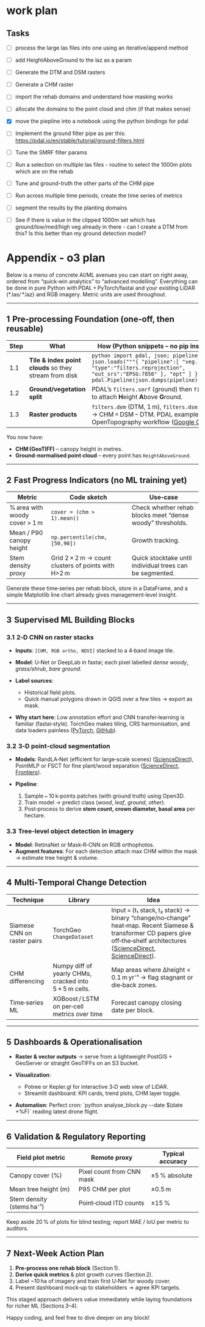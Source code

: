 # work plan

## Tasks
- [ ] process the large las files into one using an iterative/append method
- [ ] add HeightAboveGround to the laz as a param
- [ ] Generate the DTM and DSM rasters
- [ ] Generate a CHM raster
- [ ] import the rehab domains and understand how masking works
- [ ] allocate the domains to the point cloud and chm (if that makes sense)
- [x] move the piepline into a notebook using the python bindings for pdal
- [ ] Implement the ground filter pipe as per this: https://pdal.io/en/stable/tutorial/ground-filters.html
- [ ] Tune the SMRF filter params
- [ ] Run a selection on multiple las files - routine to select the 1000m plots which are on the rehab
- [ ] Tune and ground-truth the other parts of the CHM pipe
- [ ] Run across multiple time periods, create the time series of metrics
- [ ] segment the results by the planting domains
- [ ] See if there is value in the clipped 1000m set which has ground/low/med/high veg already in there - can I create a DTM from this? Is this better than my ground detection model?









# Appendix - o3 plan

Below is a menu of concrete AI/ML avenues you can start on right away, ordered from “quick‑win analytics” to “advanced modelling”.  Everything can be done in pure Python with PDAL + PyTorch/fastai and your existing LiDAR (\*.las/ \*.laz) and RGB imagery.  Metric units are used throughout.

---

## 1  Pre‑processing Foundation (one‑off, then reusable)

| Step | What                                                   | How (Python snippets – **no pip install lines**)                                                                                                                                                      |
| ---- | ------------------------------------------------------ | ----------------------------------------------------------------------------------------------------------------------------------------------------------------------------------------------------- |
| 1.1  | **Tile & index point clouds** so they stream from disk | `python import pdal, json; pipeline = json.loads("""{ "pipeline":[ "veg.laz", { "type":"filters.reprojection", "out_srs":"EPSG:7856" }, "ept" ] }"""); pdal.Pipeline(json.dumps(pipeline)).execute()` |
| 1.2  | **Ground/vegetation split**                            | PDAL’s `filters.smrf` (ground) then `filters.hag` to attach **H**eight **A**bove **G**round.                                                                                                          |
| 1.3  | **Raster products**                                    | `filters.dem` (DTM, 1 m), `filters.dsm` (DSM, 1 m) → CHM = DSM − DTM.  PDAL example notebook: OpenTopography workflow ([Google Colab][1]).                                                            |

You now have:

* **CHM (GeoTIFF)** – canopy height in metres.
* **Ground‑normalised point cloud** – every point has `HeightAboveGround`.

---

## 2  Fast Progress Indicators (no ML training yet)

| Metric                        | Code sketch                                        | Use‑case                                                  |
| ----------------------------- | -------------------------------------------------- | --------------------------------------------------------- |
| % area with woody cover > 1 m | `cover = (chm > 1).mean()`                         | Check whether rehab blocks meet “dense woody” thresholds. |
| Mean / P90 canopy height      | `np.percentile(chm, [50,90])`                      | Growth tracking.                                          |
| Stem density proxy            | Grid 2 × 2 m → count clusters of points with H>2 m | Quick stocktake until individual trees can be segmented.  |

Generate these time‑series per rehab block, store in a DataFrame, and a simple Matplotlib line chart already gives management‑level insight.

---

## 3  Supervised ML Building Blocks

### 3.1  2‑D CNN on raster stacks

* **Inputs**: `[CHM, RGB ortho, NDVI]` stacked to a 4‑band image tile.
* **Model**: U‑Net or DeepLab in fastai; each pixel labelled *dense woody*, *grass/shrub*, *bare ground*.
* **Label sources**:

  * Historical field plots.
  * Quick manual polygons drawn in QGIS over a few tiles → export as mask.
* **Why start here**: Low annotation effort and CNN transfer‑learning is familiar (fastai‑style). TorchGeo makes tiling, CRS harmonisation, and data loaders painless ([PyTorch][2], [GitHub][3]).

### 3.2  3‑D point‑cloud segmentation

* **Models**: RandLA‑Net (efficient for large‑scale scenes) ([ScienceDirect][4]), PointMLP or FSCT for fine plant/wood separation ([ScienceDirect][5], [Frontiers][6]).
* **Pipeline**:

  1. Sample \~ 10 k‑points patches (with ground truth) using Open3D.
  2. Train model → predict class (*wood*, *leaf*, *ground*, *other*).
  3. Post‑process to derive **stem count, crown diameter, basal area** per hectare.

### 3.3  Tree‑level object detection in imagery

* **Model**: RetinaNet or Mask‑R‑CNN on RGB orthophotos.
* **Augment features**: For each detection attach max CHM within the mask → estimate tree height & volume.

---

## 4  Multi‑Temporal Change Detection

| Technique                   | Library                                                | Idea                                                                                                                                                                                  |
| --------------------------- | ------------------------------------------------------ | ------------------------------------------------------------------------------------------------------------------------------------------------------------------------------------- |
| Siamese CNN on raster pairs | TorchGeo `ChangeDataset`                               | Input = (t₁ stack, t₂ stack) → binary “change/no‑change” heat‑map.  Recent Siamese & transformer CD papers give off‑the‑shelf architectures ([ScienceDirect][7], [ScienceDirect][8]). |
| CHM differencing            | Numpy diff of yearly CHMs, cracked into 5 × 5 m cells. | Map areas where ∆height < 0.1 m yr⁻¹ → flag stagnant or die‑back zones.                                                                                                               |
| Time‑series ML              | XGBoost / LSTM on per‑cell metrics over time           | Forecast canopy closing date per block.                                                                                                                                               |

---

## 5  Dashboards & Operationalisation

* **Raster & vector outputs** → serve from a lightweight PostGIS + GeoServer or straight GeoTIFFs on an S3 bucket.
* **Visualization**:

  * Potree or Kepler.gl for interactive 3‑D web view of LiDAR.
  * Streamlit dashboard: KPI cards, trend plots, CHM layer toggle.
* **Automation**: Perfect cron:  \`python analyse\_block.py --date \$(date +%F)\` reading latest drone flight.

---

## 6  Validation & Regulatory Reporting

| Field plot metric         | Remote proxy              | Typical accuracy |
| ------------------------- | ------------------------- | ---------------- |
| Canopy cover (%)          | Pixel count from CNN mask | ±5 % absolute    |
| Mean tree height (m)      | P95 CHM per plot          | ±0.5 m           |
| Stem density (stems ha⁻¹) | Point‑cloud ITD counts    | ±15 %            |

Keep aside 20 % of plots for blind testing; report MAE / IoU per metric to auditors.

---

## 7  Next‑Week Action Plan

1. **Pre‑process one rehab block** (Section 1).
2. **Derive quick metrics** & plot growth curves (Section 2).
3. Label \~10 ha of imagery and train first U‑Net for woody cover.
4. Present dashboard mock‑up to stakeholders → agree KPI targets.

This staged approach delivers value immediately while laying foundations for richer ML (Sections 3–4).

Happy coding, and feel free to dive deeper on any block!

[1]: https://colab.research.google.com/github/OpenTopography/OT_3DEP_Workflows/blob/main/notebooks/05_3DEP_Generate_Canopy_Height_Models_User_AOI.ipynb?utm_source=chatgpt.com "05_3DEP_Generate_Canopy_Height_Models_User_AOI.ipynb - Colab"
[2]: https://pytorch.org/blog/geospatial-deep-learning-with-torchgeo/?utm_source=chatgpt.com "Geospatial deep learning with TorchGeo – PyTorch"
[3]: https://github.com/microsoft/torchgeo?utm_source=chatgpt.com "GitHub - microsoft/torchgeo: TorchGeo: datasets, samplers, transforms ..."
[4]: https://www.sciencedirect.com/science/article/pii/S0950061824044829?utm_source=chatgpt.com "Intelligent identification of rock mass structural based on point cloud ..."
[5]: https://www.sciencedirect.com/science/article/pii/S0034425724006175?utm_source=chatgpt.com "Towards a point cloud understanding framework for forest scene semantic ..."
[6]: https://www.frontiersin.org/journals/forests-and-global-change/articles/10.3389/ffgc.2025.1431603/abstract?utm_source=chatgpt.com "Efficient Tree Species Classification Using Machine and Deep Learning ..."
[7]: https://www.sciencedirect.com/science/article/pii/S1569843224002516?utm_source=chatgpt.com "Deep Siamese Network for annual change detection in Beijing using ..."
[8]: https://www.sciencedirect.com/science/article/pii/S0952197624011187?utm_source=chatgpt.com "Multi-granularity siamese transformer-based change detection in remote ..."
